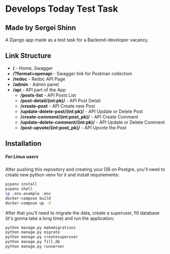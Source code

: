 # Develops Today Test Task
## Made by Sergei Shinn
A Django app made as a test task for a Backend-developer vacancy.


## Link Structure

- **/** - Home, Swagger
- **/?format=openapi** - Swagger link for Postman collection
- **/redoc** - Redoc API Page
- **/admin** - Admin panel
- **/api** - API part of the App
    - **/posts-list** - API Posts List
    - **/post-detail/(int:pk)/** - API Post Detail
    - **/create-post** - API Create new Post
    - **/update-delete-post/(int:pk)/** - API Update or Delete Post
    - **/create-comment/(int:post_pk)/** - API Create Comment
    - **/update-delete-comment/(int:pk)/** - API Update or Delete Comment
    - **/post-upvote/(int:post_pk)/** - API Upvote the Post


## Installation
##### *For Linux users*
After pushing this repository and creating your DB on Postgre, you'll need to create new python venv for it and install requirements:

```sh
pipenv install
pipenv shell
cp .env.example .env
docker-compose build
docker-compose up -d
```

After that you'll need to migrate the data, create a superuser, fill database (it's gonna take a long time) and run the application:

```sh
python manage.py makemigrations
python manage.py migrate
python manage.py createsuperuser
python manage.py fill_db
python manage.py runserver
```
